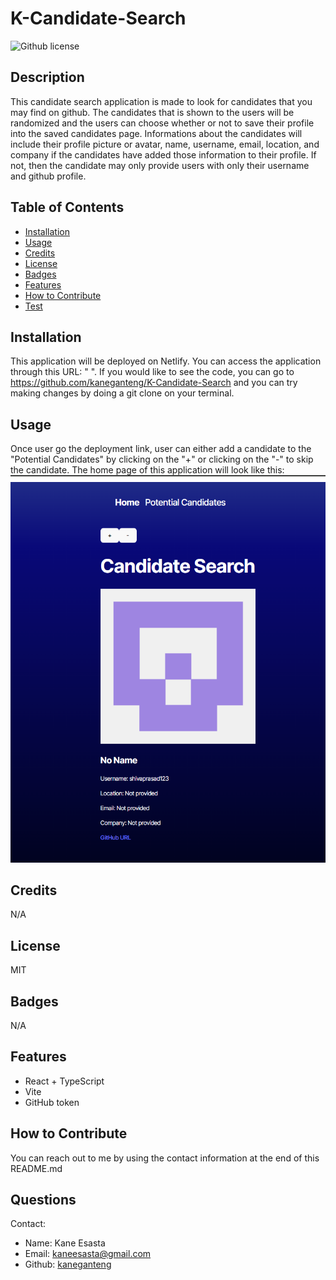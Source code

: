 # K-Candidate-Search
  ![Github license](https://img.shields.io/badge/License-MIT-blue.svg)
  ## Description
  This candidate search application is made to look for candidates that you may find on github. The candidates that is shown to the users will be randomized and the users can choose whether or not to save their profile into the saved candidates page. Informations about the candidates will include their profile picture or avatar, name, username, email, location, and company if the candidates have added those information to their profile. If not, then the candidate may only provide users with only their username and github profile. 
  ## Table of Contents
  * [Installation](#installation)
  * [Usage](#usage)
  * [Credits](#credits)
  * [License](#license)
  * [Badges](#badges)
  * [Features](#features)
  * [How to Contribute](#howToContribute)
  * [Test](#test)
  ## Installation
  This application will be deployed on Netlify. You can access the application through this URL: " ". If you would like to see the code, you can go to https://github.com/kaneganteng/K-Candidate-Search and you can try making changes by doing a git clone on your terminal.
  ## Usage
  Once user go the deployment link, user can either add a candidate to the "Potential Candidates" by clicking on the "+" or clicking on the "-" to skip the candidate. The home page of this application will look like this:<br> ![Screenshot of the home page application](./assets/K-Candidate-Search-Home.png)
  ## Credits
  N/A
  ## License
  MIT 
  ## Badges
  N/A
  ## Features
  * React + TypeScript
  * Vite
  * GitHub token
  ## How to Contribute
  You can reach out to me by using the contact information at the end of this README.md
  ## Questions
  Contact:
  * Name: Kane Esasta
  * Email: kaneesasta@gmail.com
  * Github: [kaneganteng](https://github.com/kaneganteng)